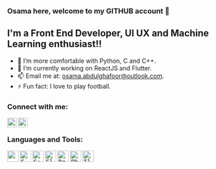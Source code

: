 ### Osama here, welcome to my GITHUB account 👋

## I'm a Front End Developer, UI UX and Machine Learning enthusiast!!

- 🌱 I’m more comfortable with Python, C and C++.
- 🔭 I’m currently working on ReactJS and Flutter.
- 📫 Email me at: [osama.abdulghafoor@outlook.com][Email].
- ⚡ Fun fact: I love to play football.



### Connect with me:

[<img align="left" alt="Osama Abdul Ghafoor | LinkedIn" width="22px" src="https://cdn.jsdelivr.net/npm/simple-icons@v3/icons/linkedin.svg" />][linkedin]

[<img align="left" alt="Osama Abdul Ghafoor | Behance" width="22px" src="https://cdn.jsdelivr.net/npm/simple-icons@v3/icons/behance.svg" />][Behance]
<br />

### Languages and Tools:

<kbd>[<img align="left" alt="Python" width="26px" src="https://cdn.jsdelivr.net/npm/simple-icons@v3/icons/python.svg" style="color:white"/>][Github]</kbd>
<kbd>[<img align="left" alt="C" width="26px" src="https://cdn.jsdelivr.net/npm/simple-icons@v3/icons/c.svg" />][Github]</kbd>
<kbd>[<img align="left" alt="C++" width="26px" src="https://cdn.jsdelivr.net/npm/simple-icons@v3/icons/cplusplus.svg" />][Github]</kbd>
<kbd>[<img align="left" alt="Flutter" width="26px" src="https://cdn.jsdelivr.net/npm/simple-icons@v3/icons/flutter.svg" />][Github]</kbd>
<kbd>[<img align="left" alt="ReactJS" width="26px" src="https://cdn.jsdelivr.net/npm/simple-icons@v3/icons/react.svg" />][Github]</kbd>
<kbd>[<img align="left" alt="Photoshop" width="26px" src="https://cdn.jsdelivr.net/npm/simple-icons@v3/icons/adobephotoshop.svg" />][Behance]</kbd>
<kbd>[<img align="left" alt="Illustrator" width="26px" src="https://cdn.jsdelivr.net/npm/simple-icons@v3/icons/adobeillustrator.svg" />][Behance]</kbd>



<br />
<br />



[linkedin]: https://www.linkedin.com/in/osama-abdul-ghafoor
[Behance]: https://www.behance.net/osamaabdulg
[Email]: osama.abdulghafoor@outlook.com
[Github]: https://github.com/Osama-Abdul-Ghafoor

